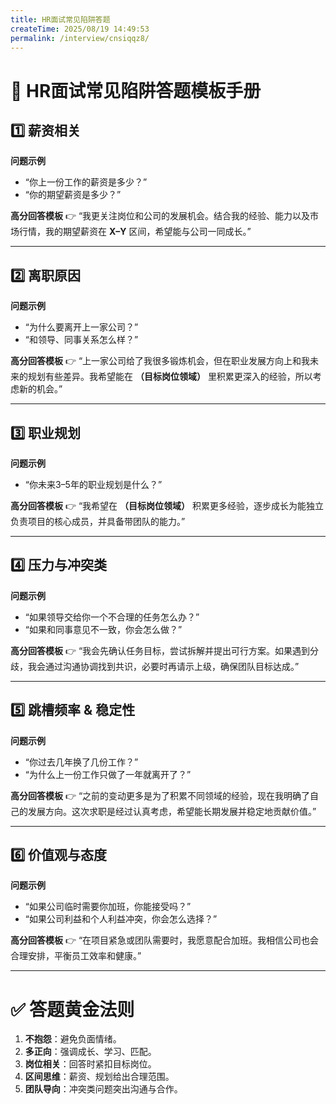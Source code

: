 ```yaml
---
title: HR面试常见陷阱答题
createTime: 2025/08/19 14:49:53
permalink: /interview/cnsiqqz8/
---
```

# 📘 HR面试常见陷阱答题模板手册

## 1️⃣ 薪资相关

**问题示例**

- “你上一份工作的薪资是多少？”
- “你的期望薪资是多少？”

**高分回答模板**
 👉 “我更关注岗位和公司的发展机会。结合我的经验、能力以及市场行情，我的期望薪资在 **X–Y** 区间，希望能与公司一同成长。”

------

## 2️⃣ 离职原因

**问题示例**

- “为什么要离开上一家公司？”
- “和领导、同事关系怎么样？”

**高分回答模板**
 👉 “上一家公司给了我很多锻炼机会，但在职业发展方向上和我未来的规划有些差异。我希望能在 **（目标岗位领域）** 里积累更深入的经验，所以考虑新的机会。”

------

## 3️⃣ 职业规划

**问题示例**

- “你未来3–5年的职业规划是什么？”

**高分回答模板**
 👉 “我希望在 **（目标岗位领域）** 积累更多经验，逐步成长为能独立负责项目的核心成员，并具备带团队的能力。”

------

## 4️⃣ 压力与冲突类

**问题示例**

- “如果领导交给你一个不合理的任务怎么办？”
- “如果和同事意见不一致，你会怎么做？”

**高分回答模板**
 👉 “我会先确认任务目标，尝试拆解并提出可行方案。如果遇到分歧，我会通过沟通协调找到共识，必要时再请示上级，确保团队目标达成。”

------

## 5️⃣ 跳槽频率 & 稳定性

**问题示例**

- “你过去几年换了几份工作？”
- “为什么上一份工作只做了一年就离开了？”

**高分回答模板**
 👉 “之前的变动更多是为了积累不同领域的经验，现在我明确了自己的发展方向。这次求职是经过认真考虑，希望能长期发展并稳定地贡献价值。”

------

## 6️⃣ 价值观与态度

**问题示例**

- “如果公司临时需要你加班，你能接受吗？”
- “如果公司利益和个人利益冲突，你会怎么选择？”

**高分回答模板**
 👉 “在项目紧急或团队需要时，我愿意配合加班。我相信公司也会合理安排，平衡员工效率和健康。”

------

# ✅ 答题黄金法则

1. **不抱怨**：避免负面情绪。
2. **多正向**：强调成长、学习、匹配。
3. **岗位相关**：回答时紧扣目标岗位。
4. **区间思维**：薪资、规划给出合理范围。
5. **团队导向**：冲突类问题突出沟通与合作。